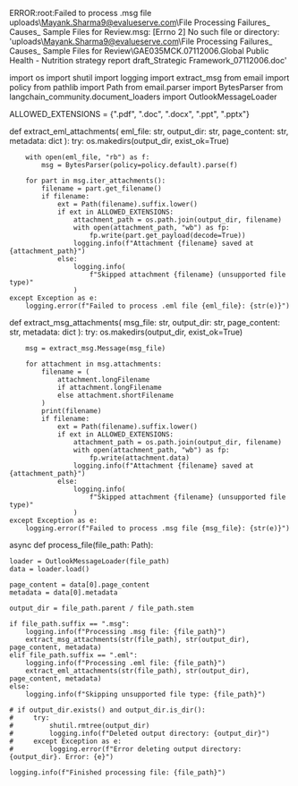 ERROR:root:Failed to process .msg file uploads\Mayank.Sharma9@evalueserve.com\File Processing Failures_ Causes_ Sample Files for Review.msg: [Errno 2] No such file or directory: 'uploads\\Mayank.Sharma9@evalueserve.com\\File Processing Failures_ Causes_ Sample Files for Review\\GAE035MCK.07112006.Global Public Health - Nutrition strategy report draft_Strategic Framework_07112006.doc'


import os
import shutil
import logging
import extract_msg
from email import policy
from pathlib import Path
from email.parser import BytesParser
from langchain_community.document_loaders import OutlookMessageLoader

ALLOWED_EXTENSIONS = {".pdf", ".doc", ".docx", ".ppt", ".pptx"}


def extract_eml_attachments(
    eml_file: str, output_dir: str, page_content: str, metadata: dict
):
    try:
        os.makedirs(output_dir, exist_ok=True)

        with open(eml_file, "rb") as f:
            msg = BytesParser(policy=policy.default).parse(f)

        for part in msg.iter_attachments():
            filename = part.get_filename()
            if filename:
                ext = Path(filename).suffix.lower()
                if ext in ALLOWED_EXTENSIONS:
                    attachment_path = os.path.join(output_dir, filename)
                    with open(attachment_path, "wb") as fp:
                        fp.write(part.get_payload(decode=True))
                    logging.info(f"Attachment {filename} saved at {attachment_path}")
                else:
                    logging.info(
                        f"Skipped attachment {filename} (unsupported file type)"
                    )
    except Exception as e:
        logging.error(f"Failed to process .eml file {eml_file}: {str(e)}")


def extract_msg_attachments(
    msg_file: str, output_dir: str, page_content: str, metadata: dict
):
    try:
        os.makedirs(output_dir, exist_ok=True)

        msg = extract_msg.Message(msg_file)

        for attachment in msg.attachments:
            filename = (
                attachment.longFilename
                if attachment.longFilename
                else attachment.shortFilename
            )
            print(filename)
            if filename:
                ext = Path(filename).suffix.lower()
                if ext in ALLOWED_EXTENSIONS:
                    attachment_path = os.path.join(output_dir, filename)
                    with open(attachment_path, "wb") as fp:
                        fp.write(attachment.data)
                    logging.info(f"Attachment {filename} saved at {attachment_path}")
                else:
                    logging.info(
                        f"Skipped attachment {filename} (unsupported file type)"
                    )
    except Exception as e:
        logging.error(f"Failed to process .msg file {msg_file}: {str(e)}")


async def process_file(file_path: Path):

    loader = OutlookMessageLoader(file_path)
    data = loader.load()

    page_content = data[0].page_content
    metadata = data[0].metadata

    output_dir = file_path.parent / file_path.stem

    if file_path.suffix == ".msg":
        logging.info(f"Processing .msg file: {file_path}")
        extract_msg_attachments(str(file_path), str(output_dir), page_content, metadata)
    elif file_path.suffix == ".eml":
        logging.info(f"Processing .eml file: {file_path}")
        extract_eml_attachments(str(file_path), str(output_dir), page_content, metadata)
    else:
        logging.info(f"Skipping unsupported file type: {file_path}")

    # if output_dir.exists() and output_dir.is_dir():
    #     try:
    #         shutil.rmtree(output_dir)
    #         logging.info(f"Deleted output directory: {output_dir}")
    #     except Exception as e:
    #         logging.error(f"Error deleting output directory: {output_dir}. Error: {e}")

    logging.info(f"Finished processing file: {file_path}")

